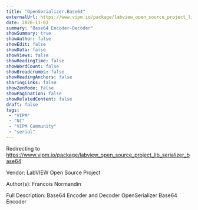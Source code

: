 ```yaml
---
title: "OpenSerializer.Base64"
externalUrl: https://www.vipm.io/package/labview_open_source_project_lib_serializer_base64
date: 2020-11-03
summary: "Base64 Encoder-Decoder"
showSummary: true
showAuthor: false
showEdit: false
showData: false
showViews: false
showReadingTime: false
showWordCount: false
showBreadcrumbs: false
showHeadingAnchors: false
sharingLinks: false
showZenMode: false
showPagination: false
showRelatedContent: false
draft: false
tags:
 - "VIPM"
 - "NI"
 - "VIPM Community"
 - "serial"
---
```


Redirecting to https://www.vipm.io/package/labview_open_source_project_lib_serializer_base64

Vendor: LabVIEW Open Source Project

Author(s): Francois Normandin
 
Full Description:
Base64 Encoder and Decoder
OpenSerializer Base64 Encoder